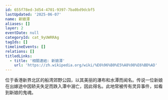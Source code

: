 ```yaml
---
id: 655f78ed-3d54-4701-9397-7ba0bd9dcbf5
lastUpdated: '2025-06-07'
name: 新娘潭
aliases: []
layer: 2
eventDate: null
categoryId: cat_9yUWRRAg
tagIds: []
timelineEvents: []
relations: []
titledLinks:
  - title: '相關連結: 新娘潭'
    url: 'https://zh.wikipedia.org/wiki/%E6%96%B0%E5%A8%98%E6%BD%AD'
---
```

位于香港新界北区的船湾郊野公园，以其美丽的瀑布和水潭而闻名。传说一位新娘在出嫁途中因轿夫失足而跌入潭中溺亡，因此得名。此地常被传有灵异事件，如看到新娘的鬼魂。
